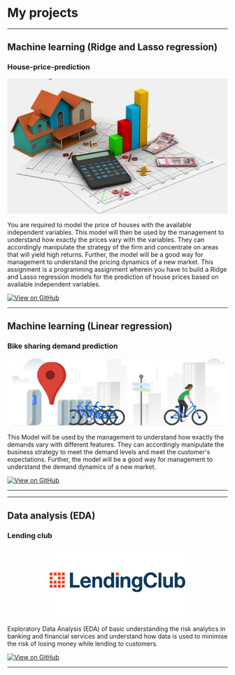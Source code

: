 # My projects
---
## Machine learning (Ridge and Lasso regression)

### House-price-prediction 

<center><img src="images/house_price_prediction.png"/></center>

You are required to model the price of houses with the available independent variables. This model will then be used by the management to understand how exactly the prices vary with the variables. They can accordingly manipulate the strategy of the firm and concentrate on areas that will yield high returns. Further, the model will be a good way for management to understand the pricing dynamics of a new market.
This assignment is a programming assignment wherein you have to build a Ridge and Lasso regression models for the prediction of house prices based on available independent variables.

[![View on GitHub](https://img.shields.io/badge/GitHub-View_on_GitHub-blue?logo=GitHub)](https://github.com/shivasaibondugula/House-price-prediction)

---
## Machine learning (Linear regression)

### Bike sharing demand prediction

<center><img src="images/bike_sharing_demand_prediction.png"/></center>

This Model will be used by the management to understand how exactly the demands vary with different features. They can accordingly manipulate the business strategy to meet the demand levels and meet the customer's expectations. Further, the model will be a good way for management to understand the demand dynamics of a new market.

[![View on GitHub](https://img.shields.io/badge/GitHub-View_on_GitHub-blue?logo=GitHub)](https://github.com/shivasaibondugula/Bike-sharing-demand-prediction)

---
---
## Data analysis (EDA)

### Lending club

<center><img src="images/lending_club.png"/></center>

Exploratory Data Analysis (EDA) of basic understanding the risk analytics in banking and financial services and understand how data is used to minimise the risk of losing money while lending to customers.

[![View on GitHub](https://img.shields.io/badge/GitHub-View_on_GitHub-blue?logo=GitHub)](https://github.com/shivasaibondugula/LendingClub)

---

